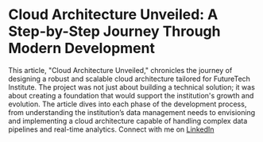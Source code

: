 # Cloud Architecture Unveiled: A Step-by-Step Journey Through Modern Development
This article, "Cloud Architecture Unveiled," chronicles the journey of designing a robust and scalable cloud architecture tailored for FutureTech Institute. The project was not just about building a technical solution; it was about creating a foundation that would support the institution's growth and evolution. The article dives into each phase of the development process, from understanding the institution’s data management needs to envisioning and implementing a cloud architecture capable of handling complex data pipelines and real-time analytics. Connect with me on <a href="https://www.linkedin.com/in/sanket-ruia/">LinkedIn</a>
